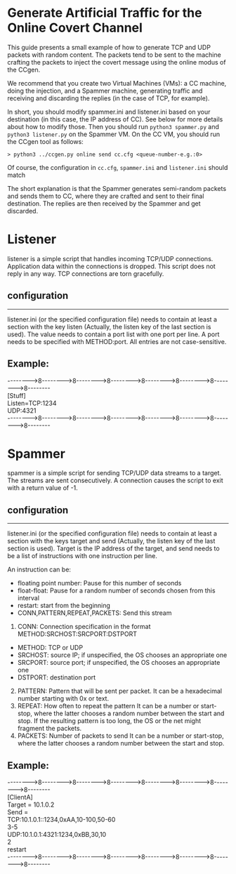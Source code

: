 # Generate Artificial Traffic for the Online Covert Channel

This guide presents a small example of how to generate TCP and UDP packets with random content. The packets tend to be sent to the machine crafting the packets to inject the covert message using the online modus of the CCgen.

We recommend that you create two Virtual Machines (VMs): a CC machine, doing the injection, and a Spammer machine, generating traffic and receiving and discarding the replies (in the case of TCP, for example).

In short, you should modify spammer.ini and listener.ini based on your destination (in this case, the IP address of CC). See below for more details about how to modify those. Then you should run `python3 spammer.py` and `python3 listener.py` on the Spammer VM. On the CC VM, you should run the CCgen tool as follows:
```
> python3 ../ccgen.py online send cc.cfg <queue-number-e.g.:0>
```
Of course, the configuration in `cc.cfg`, `spammer.ini` and `listener.ini` should match

The short explanation is that the Spammer generates semi-random packets and sends them to CC, where they are crafted and sent to their final destination. The replies are then received by the Spammer and get discarded.

# Listener

listener is a simple script that handles incoming TCP/UDP connections. Application data within the connections is dropped. This script does not reply in any way. TCP connections are torn gracefully.

## configuration
-------------

listener.ini (or the specified configuration file) needs to contain at least a section with the key listen (Actually, the listen key of the last section is used). The value needs to contain a port list with one port per line. A port needs to be specified with METHOD:port. All entries are not case-sensitive.

## Example:

-------->8-------->8-------->8-------->8-------->8-------->8-------->8--------<br>
[Stuff]<br>
Listen=TCP:1234<br>
    UDP:4321<br>
-------->8-------->8-------->8-------->8-------->8-------->8-------->8--------<br>


# Spammer

spammer is a simple script for sending TCP/UDP data streams to a target. The
streams are sent consecutively. A connection causes the script to exit with
a return value of -1.

## configuration
-------------
listener.ini (or the specified configuration file) needs to contain at least
a section with the keys target and send (Actually, the listen key of the last
section is used). Target is the IP address of the target, and send needs to be
a list of instructions with one instruction per line.<br>

An instruction can be:
  -  floating point number: Pause for this number of seconds
  -  float-float: Pause for a random number of seconds chosen from this interval
  -  restart: start from the beginning
  -  CONN,PATTERN,REPEAT,PACKETS: Send this stream

1. CONN: Connection specification in the format METHOD:SRCHOST:SRCPORT:DSTPORT
-  METHOD: TCP or UDP
-  SRCHOST: source IP; if unspecified, the OS chooses an appropriate one
-  SRCPORT: source port; if unspecified, the OS chooses an appropriate one
-  DSTPORT: destination port
2. PATTERN: Pattern that will be sent per packet.
  It can be a hexadecimal number starting with 0x or text.
3. REPEAT: How often to repeat the pattern
  It can be a number or start-stop, where the latter chooses a random number between the start and stop. If the resulting pattern is too long, the OS or the net might fragment the packets.
4. PACKETS: Number of packets to send
  It can be a number or start-stop, where the latter chooses a random number between the start and stop.

## Example:
  
-------->8-------->8-------->8-------->8-------->8-------->8-------->8--------<br>
[ClientA]<br>
Target = 10.1.0.2<br>
Send =<br>
    TCP:10.1.0.1::1234,0xAA,10-100,50-60<br>
    3-5<br>
    UDP:10.1.0.1:4321:1234,0xBB,30,10<br>
    2<br>
    restart<br>
-------->8-------->8-------->8-------->8-------->8-------->8-------->8--------<br>

